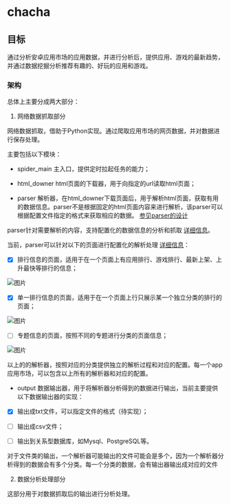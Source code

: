 # chacha

## 目标

通过分析安卓应用市场的应用数据，并进行分析后，提供应用、游戏的最新趋势，并通过数据挖掘分析推荐有趣的、好玩的应用和游戏。

### 架构

总体上主要分成两大部分：

1. 网络数据抓取部分

网络数据抓取，借助于Python实现。通过爬取应用市场的网页数据，并对数据进行保存处理。

主要包括以下模块：

- spider_main 主入口，提供定时拉起任务的能力；

- html_downer html页面的下载器，用于向指定的url读取html页面；

- parser 解析器，在html_downer下载页面后，用于解析html页面，获取有用的数据信息。parser不是根据固定的html页面内容来进行解析，该parser可以根据配置文件指定的格式来获取相应的数据。 [参见parser的设计](https://github.com/lottons/chacha/issues/1)

parser针对需要解析的内容，支持配置化的数据信息的分析和抓取 [详细信息](https://github.com/lottons/chacha/issues/1#issuecomment-520131133)。

当前，parser可以针对以下的页面进行配置化的解析处理 [详细信息](https://github.com/lottons/chacha/issues/1#issue-479244278)：

- [x] 排行信息的页面，适用于在一个页面上有应用排行、游戏排行、最新上架、上升最快等排行的信息；

![图片](https://user-images.githubusercontent.com/44310324/62819809-edbe5480-bb8c-11e9-8ee4-421ea81cd92b.png)

- [x] 单一排行信息的页面，适用于在一个页面上行只展示某一个独立分类的排行的页面；

![图片](https://user-images.githubusercontent.com/44310324/62819838-60c7cb00-bb8d-11e9-887d-fc93aaef2cd6.png)

- [ ] 专题信息的页面，按照不同的专题进行分类的页面信息；

![图片](https://user-images.githubusercontent.com/44310324/62819850-95d41d80-bb8d-11e9-9f13-05a32df6b772.png)

以上的的解析器，按照对应的分类提供独立的解析过程和对应的配置。每一个app应用市场，可以包含以上所有的解析器和对应的配置。

- output 数据输出器，用于将解析器分析得到的数据进行输出，当前主要提供以下数据输出器的实现：

- [x] 输出成txt文件，可以指定文件的格式（待实现）；

- [ ] 输出成csv文件；

- [ ] 输出到关系型数据库，如Mysql、PostgreSQL等。

对于文件类的输出，一个解析器可能输出的文件可能会是多个，因为一个解析器分析得到的数据会有多个分类。每一个分类的数据，会有输出器输出成对应的文件

2. 数据分析处理部分

这部分用于对数据抓取后的输出进行分析处理。
